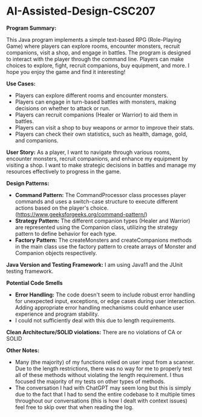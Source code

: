 # AI-Assisted-Design-CSC207
**Program Summary:**

This Java program implements a simple text-based RPG (Role-Playing Game) where players can explore rooms, encounter monsters, recruit companions, visit a shop, and engage in battles. The program is designed to interact with the player through the command line. Players can make choices to explore, fight, recruit companions, buy equipment, and more. I hope you enjoy the game and find it interesting!

**Use Cases:**
- Players can explore different rooms and encounter monsters.
- Players can engage in turn-based battles with monsters, making decisions on whether to attack or run.
- Players can recruit companions (Healer or Warrior) to aid them in battles.
- Players can visit a shop to buy weapons or armor to improve their stats.
- Players can check their own statistics, such as health, damage, gold, and companions.

**User Story:**
As a player, I want to navigate through various rooms, encounter monsters, recruit companions, and enhance my equipment by visiting a shop. I want to make strategic decisions in battles and manage my resources effectively to progress in the game.

**Design Patterns:**
- **Command Pattern:** The CommandProcessor class processes player commands and uses a switch-case structure to execute different actions based on the player's choice. (https://www.geeksforgeeks.org/command-pattern/)
- **Strategy Pattern:** The different companion types (Healer and Warrior) are represented using the Companion class, utilizing the strategy pattern to define behavior for each type.
- **Factory Pattern:** The createMonsters and createCompanions methods in the main class use the factory pattern to create arrays of Monster and Companion objects respectively.

**Java Version and Testing Framework:**
I am using Java11 and the JUnit testing framework.

**Potential Code Smells**
- **Error Handling:** The code doesn't seem to include robust error handling for unexpected input, exceptions, or edge cases during user interaction. Adding appropriate error handling mechanisms could enhance user experience and program stability.
- I could not sufficiently deal with this due to length requirements.

  
**Clean Architecture/SOLID violations:** There are no violations of CA or SOLID
  

**Other Notes:**
- Many (the majority) of my functions relied on user input from a scanner. Due to the length restrictions, there was no way for me to properly test all of these methods without violating the length requirement. I thus focused the majority of my tests on other types of methods.
- The conversation I had with ChatGPT may seem long but this is simply due to the fact that I had to send the entire codebase to it multiple times throughout our conversations (this is how I dealt with context issues) feel free to skip over that when reading the log.
